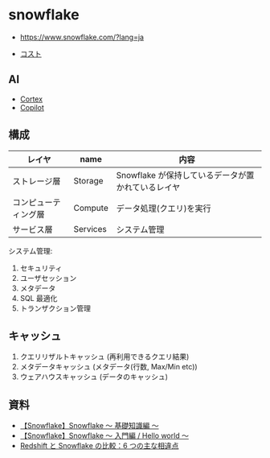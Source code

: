 # snowflake

- https://www.snowflake.com/?lang=ja

- [コスト](snf.copilot.md)

## AI

- [Cortex](snf.cortex.md)
- [Copilot](snf.copilot.md)

## 構成

| レイヤ               | name     | 内容                                               |
| -------------------- | -------- | -------------------------------------------------- |
| ストレージ層         | Storage  | Snowflake が保持しているデータが置かれているレイヤ |
| コンピューティング層 | Compute  | データ処理(クエリ)を実行                           |
| サービス層           | Services | システム管理                                       |

システム管理:

1. セキュリティ
2. ユーザセッション
3. メタデータ
4. SQL 最適化
5. トランザクション管理

## キャッシュ

1. クエリリザルトキャッシュ (再利用できるクエリ結果)
2. メタデータキャッシュ (メタデータ(行数, Max/Min etc))
3. ウェアハウスキャッシュ (データのキャッシュ)

## 資料

- [【Snowflake】Snowflake ～ 基礎知識編 ～](https://dk521123.hatenablog.com/entry/2021/11/02/130111)
- [【Snowflake】Snowflake ～ 入門編 / Hello world ～](https://dk521123.hatenablog.com/entry/2021/11/22/212520)
- [Redshift と Snowflake の比較：6 つの主な相違点](https://www.integrate.io/jp/blog/redshift-vs-snowflake-difference-ja/)
